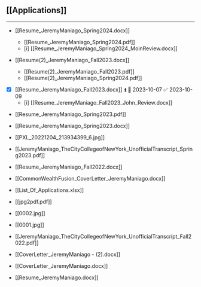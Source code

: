 ## [[Applications]]

---
- [[Resume_JeremyManiago_Spring2024.docx]]
	- [[Resume_JeremyManiago_Spring2024.pdf]]
	- [i] [[Resume_JeremyManiago_Spring2024_MoinReview.docx]]

- [[Resume(2)_JeremyManiago_Fall2023.docx]]
	- [[Resume(2)_JeremyManiago_Fall2023.pdf]]
	- [[Resume(2)_JeremyManiago_Spring2024.pdf]]

- [x] [[Resume_JeremyManiago_Fall2023.docx]] ⏫ 📅 2023-10-07 ✅ 2023-10-09
	- [i] [[Resume_JeremyManiago_Fall2023_John_Review.docx]]

- [[Resume_JeremyManiago_Spring2023.pdf]]

- [[Resume_JeremyManiago_Spring2023.docx]]

- [[PXL_20221204_213934399_6.jpg]]

- [[JeremyManiago_TheCityCollegeofNewYork_UnofficialTranscript_Spring2023.pdf]]

- [[Resume_JeremyManiago_Fall2022.docx]]

- [[CommonWealthFusion_CoverLetter_JeremyManiago.docx]]

- [[List_Of_Applications.xlsx]]

- [[jpg2pdf.pdf]]

- [[0002.jpg]]

- [[0001.jpg]]

- [[JeremyManiago_TheCityCollegeofNewYork_UnofficialTranscript_Fall2022.pdf]]

- [[CoverLetter_JeremyManiago - (2).docx]]

- [[CoverLetter_JeremyManiago.docx]]

- [[Resume_JeremyManiago.docx]]
